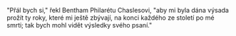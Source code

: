 <prosody rate="95%">"Přál bych si,"</prosody><break time="0.3s"/> <emphasis level="moderate">řekl Bentham Philarétu Chaslesovi,</emphasis><break time="0.5s"/> <emphasis level="strong">"aby mi byla dána výsada prožít ty roky,<break time="0.3s"/> které mi ještě zbývají,<break time="0.3s"/> na konci každého ze století po mé smrti;<break time="0.3s"/> tak bych mohl vidět výsledky svého psaní."</emphasis> 